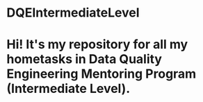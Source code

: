 # DQEIntermediateLevel
# Hi! It's my repository for all my hometasks in Data Quality Engineering Mentoring Program (Intermediate Level).
